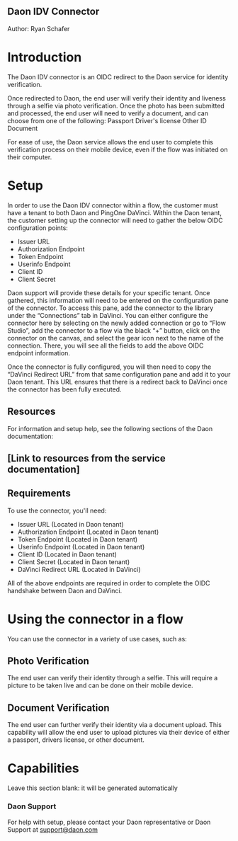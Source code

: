 ## Daon IDV Connector
 
Author: Ryan Schafer
 
 
# Introduction
 
The Daon IDV connector is an OIDC redirect to the Daon service for identity verification.
 
Once redirected to Daon, the end user will verify their identity and liveness through a selfie via photo verification. Once the photo has been submitted and processed, the end user will need to verify a document, and can choose from one of the following: 
Passport
Driver's license
Other ID Document
 
For ease of use, the Daon service allows the end user to complete this verification process on their mobile device, even if the flow was initiated on their computer.
 
# Setup
In order to use the Daon IDV connector within a flow, the customer must have a tenant to both Daon and PingOne DaVinci. Within the Daon tenant, the customer setting up the connector will need to gather the below OIDC configuration points:
* Issuer URL
* Authorization Endpoint
* Token Endpoint
* Userinfo Endpoint
* Client ID
* Client Secret

Daon support will provide these details for your specific tenant. Once gathered, this information will need to be entered on the configuration pane of the connector. To access this pane, add the connector to the library under the “Connections” tab in DaVinci. You can either configure the connector here by selecting on the newly added connection or go to “Flow Studio”, add the connector to a flow via the black “+” button, click on the connector on the canvas, and select the gear icon next to the name of the connection. There, you will see all the fields to add the above OIDC endpoint information.
 
Once the connector is fully configured, you will then need to copy the “DaVinci Redirect URL” from that same configuration pane and add it to your Daon tenant. This URL ensures that there is a redirect back to DaVinci once the connector has been fully executed.
 
 
## Resources
 
For information and setup help, see the following sections of the Daon documentation:
 
 
## [Link to resources from the service documentation]
 
 
## Requirements
 
To use the connector, you'll need:
* Issuer URL (Located in Daon tenant)
* Authorization Endpoint (Located in Daon tenant)
* Token Endpoint (Located in Daon tenant)
* Userinfo Endpoint (Located in Daon tenant)
* Client ID (Located in Daon tenant)
* Client Secret (Located in Daon tenant)
* DaVinci Redirect URL (Located in DaVinci)
 
All of the above endpoints are required in order to complete the OIDC handshake between Daon and DaVinci.

 
# Using the connector in a flow
 
You can use the connector in a variety of use cases, such as:
 
 
## Photo Verification
 
The end user can verify their identity through a selfie. This will require a picture to be taken live and can be done on their mobile device.
 
 
## Document Verification
 
The end user can further verify their identity via a document upload. This capability will allow the end user to upload pictures via their device of either a passport, drivers license, or other document.

 
# Capabilities
 
Leave this section blank: it will be generated automatically
 
 
### Daon Support

For help with setup, please contact your Daon representative or Daon Support at support@daon.com

